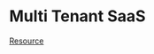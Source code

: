 # Multi Tenant SaaS

[Resource](Multi%20Tenant%20SaaS%20b26cdf3a5f0a45c9978bad7d5d9c8e96/Resource%201c8e2affec494368b512e3ef4b3e7c51.md)